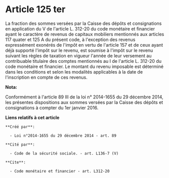 # Article 125 ter

La fraction des sommes versées par la Caisse des dépôts et consignations en application du V de l'article L. 312-20 du code
monétaire et financier ayant le caractère de revenus de capitaux mobiliers mentionnés aux articles 117 quater et 125 A du
présent code, à l'exception des revenus expressément exonérés de l'impôt en vertu de l'article 157 et de ceux ayant déjà
supporté l'impôt sur le revenu, est soumise à l'impôt sur le revenu suivant les règles de taxation en vigueur l'année de leur
versement au contribuable titulaire des comptes mentionnés au I de l'article L. 312-20 du code monétaire et financier. Le
montant du revenu imposable est déterminé dans les conditions et selon les modalités applicables à la date de l'inscription
en compte de ces revenus.

**Nota:**

Conformément à l'article 89 III de la loi n° 2014-1655 du 29 décembre 2014, les présentes dispositions aux sommes versées par
la Caisse des dépôts et consignations à compter du 1er janvier 2016.

**Liens relatifs à cet article**

	**Créé par**:

	  - Loi n°2014-1655 du 29 décembre 2014 - art. 89

	**Cité par**:

	  - Code de la sécurité sociale. - art. L136-7 (V)

	**Cite**:

	  - Code monétaire et financier - art. L312-20

